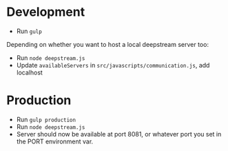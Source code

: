 # Development

* Run `gulp`

Depending on whether you want to host a local deepstream server too:

* Run `node deepstream.js`
* Update `availableServers` in `src/javascripts/communication.js`, add localhost

# Production

* Run `gulp production`
* Run `node deepstream.js`
* Server should now be available at port 8081, or whatever port you set in the PORT environment var.


